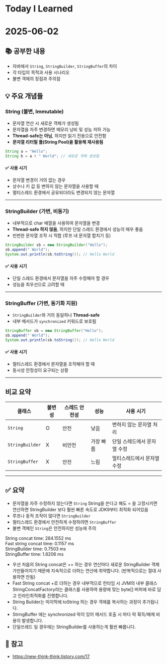 # Today I Learned  
# 2025-06-02  

## 📚 공부한 내용  
- 자바에서 `String`, `StringBuilder`, `StringBuffer`의 차이  
- 각 타입의 목적과 사용 시나리오  
- 불변 객체의 장점과 주의점  

## 💡 주요 개념들  

### String (불변, Immutable)  
- 문자열 연산 시 새로운 객체가 생성됨  
- 문자열을 자주 변경하면 메모리 낭비 및 성능 저하 가능  
- **Thread-safe는 아님**, 하지만 읽기 전용으로 안전함  
- **문자열 리터럴 풀(String Pool)을 활용해 재사용됨**  

```java
String a = "Hello";
String b = a + " World"; // 새로운 객체 생성됨
```

#### ✅ 사용 시기  
- 문자열 변경이 거의 없는 경우  
- 상수나 키 값 등 변하지 않는 문자열을 사용할 때  
- 멀티스레드 환경에서 공유되더라도 변경되지 않는 문자열  

---

### StringBuilder (가변, 비동기)  
- 내부적으로 char 배열을 사용하여 문자열을 변경  
- **Thread-safe 하지 않음**, 하지만 단일 스레드 환경에서 성능이 매우 좋음  
- 빈번한 문자열 조작 시 적합 (루프 내 문자열 합치기 등)  

```java
StringBuilder sb = new StringBuilder("Hello");
sb.append(" World");
System.out.println(sb.toString()); // Hello World
```

#### ✅ 사용 시기  
- 단일 스레드 환경에서 문자열을 자주 수정해야 할 경우  
- 성능을 최우선으로 고려할 때  

---

### StringBuffer (가변, 동기화 지원)  
- `StringBuilder`와 거의 동일하나 **Thread-safe**  
- 내부 메서드가 `synchronized` 키워드로 보호됨  

```java
StringBuffer sb = new StringBuffer("Hello");
sb.append(" World");
System.out.println(sb.toString()); // Hello World
```

#### ✅ 사용 시기  
- 멀티스레드 환경에서 문자열을 조작해야 할 때  
- 동시성 안정성이 요구되는 상황  

---

## 비교 요약  

| 클래스         | 불변성 | 스레드 안전성 | 성능     | 사용 시기                      |
|----------------|--------|----------------|----------|--------------------------------|
| `String`       | O      | 안전           | 낮음     | 변하지 않는 문자열 처리       |
| `StringBuilder`| X      | 비안전         | 가장 빠름| 단일 스레드에서 문자열 수정   |
| `StringBuffer` | X      | 안전           | 느림     | 멀티스레드에서 문자열 수정    |

---

## ✅ 요약  
- 문자열을 자주 수정하지 않는다면 `String` String을 쓴다고 해도 = 을 고정시키면 연산하면 StringBuilder 보다 훨씬 빠른 속도로 JDK9부터 최적화 되어있음
- 루프나 동적 조작이 많다면 `StringBuilder`  
- 멀티스레드 환경에서 안전하게 수정하려면 `StringBuffer`  
- 불변 객체인 `String`은 안전하지만 성능에 주의

String concat time: 284.1552 ms <br>
Fast string concat time: 0.1157 ms <br>
StringBuilder time: 0.7503 ms <br>
StringBuffer time: 1.8206 ms  <br>

- 우선 처음의 String concat은 += 하는 경우 연산마다 새로운 StringBuilder 객체가만들어지기 때문에 지속적으로 더하는 연산에 취약합니다. (반복적으로는 절대 사용하면 안됨) <br>
- Fast String concat +로 더하는 경우 내부적으로 런타임 시 JVM의 내부 클래스 StringConcatFactory라는 클래스를 사용하여 용량에 맞는 byte[] 버퍼에 바로 담고 인라인최적화를 진행합니다.  <br>
- String Builder는 마지막에 toString 하는 경우 객체를 복사하는 과정이 추가됩니다. <br>
- StringBuffer 에는 synchronized 락이 있어 메서드 호출 시 마다 락 휙득/해제 비용이 발생합니다. <br>
- 단일쓰레드 일 경우에는 StringBuilder를 사용하는게 훨씬 빠릅니다. <br>

## 🔗 참고  
- https://new-think-think.tistory.com/17
